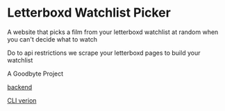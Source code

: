# Letterboxd Watchlist Picker

A website that picks a film from your letterboxd watchlist at random when you can't decide what to watch

Do to api restrictions we scrape your letterboxd pages to build your watchlist

A Goodbyte Project 

[backend](https://github.com/HoloPollock/random-letterboxd/tree/appengine)

[CLI verion](https://github.com/HoloPollock/random-letterboxd)

